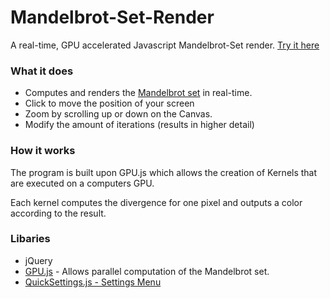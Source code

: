 # Mandelbrot-Set-Render
A real-time, GPU accelerated Javascript Mandelbrot-Set render. [Try it here](https://bewelge.github.io/Mandelbrot-Set-Render/)

### What it does

* Computes and renders the [Mandelbrot set](https://en.wikipedia.org/wiki/Mandelbrot_set) in real-time. 
* Click to move the position of your screen
* Zoom by scrolling up or down on the Canvas.
* Modify the amount of iterations (results in higher detail)

### How it works

The program is built upon GPU.js which allows the creation of Kernels that are executed on a computers GPU. 

Each kernel computes the divergence for one pixel and outputs a color according to the result.

### Libaries
* jQuery
* [GPU.js](gpu.rocks) - Allows parallel computation of the Mandelbrot set.
* [QuickSettings.js - Settings Menu](https://github.com/bit101/quicksettings)
